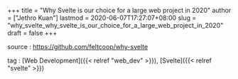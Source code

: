 +++
title = "Why Svelte is our choice for a large web project in 2020"
author = ["Jethro Kuan"]
lastmod = 2020-06-07T17:27:07+08:00
slug = "why_svelte_why_svelte_is_our_choice_for_a_large_web_project_in_2020"
draft = false
+++

source
: <https://github.com/feltcoop/why-svelte>

tag
: [Web Development]({{< relref "web_dev" >}}), [Svelte]({{< relref "svelte" >}})
